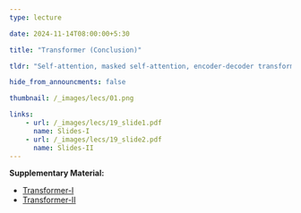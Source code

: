 ```yaml
---
type: lecture

date: 2024-11-14T08:00:00+5:30

title: "Transformer (Conclusion)"

tldr: "Self-attention, masked self-attention, encoder-decoder transformer"

hide_from_announcments: false

thumbnail: /_images/lecs/01.png

links:
    - url: /_images/lecs/19_slide1.pdf
      name: Slides-I
    - url: /_images/lecs/19_slide2.pdf
      name: Slides-II
---
```

**Supplementary Material:**
- [Transformer-I](https://www.youtube.com/watch?v=Y9iYWoUf22Q)
- [Transformer-II](https://www.youtube.com/watch?v=QxFI3T_tvNw)
